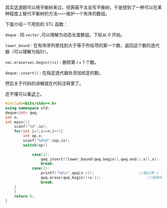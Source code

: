 其实这道题可以用平衡树来过，但蒟蒻不太会写平衡树，于是想到了一种可以在某种程度上替代平衡树的方法——维护一个有序的数组。

下面介绍一下用到的 STL 函数：

`deque` : 同 `vector` ,可以理解为动态长度数组。下标从 $0$ 开始。

`lower_bound` : 在有序序列里找到大于等于所给项的第一个数，返回这个数的迭代器（可以理解为指针）。

`vec.erase(vec.begin()+i)` : 删除第 $i+1$ 个数。

`deque::insert()` : 在指定迭代器处添加给定的数。

然后关于代码的讲解就在代码注释里了。

还不懂可以看[这个](https://www.luogu.com.cn/blog/specialflag/solution-p3369)。

```cpp
#include<bits/stdc++.h>
using namespace std;
deque<int> qwq;
int n;
int main(){
	scanf("%d",&n);
	for(int i=1;i<=n;i++){
		int op,x;
		scanf("%d%d",&op,&x);
		switch(op){
			
			case(1):
				qwq.insert((lower_bound(qwq.begin(),qwq.end(),x)),x);	//从 qwq 开头到结尾查询第一个大于等于 x 的数的位置，并把 x 插入到该位置（其余数后移）
				break;
			case(2):
				printf("%d\n",qwq[x-1]);					//输出第 x 小的数
				qwq.erase(qwq.begin()+x-1);						//删掉第x 小的数
				break;
	}
	}
	return 0;
}
```
